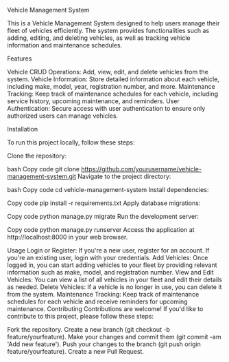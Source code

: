 Vehicle Management System

This is a Vehicle Management System designed to help users manage their fleet of vehicles efficiently. The system provides functionalities such as adding, editing, and deleting vehicles, as well as tracking vehicle information and maintenance schedules.

Features

Vehicle CRUD Operations: Add, view, edit, and delete vehicles from the system.
Vehicle Information: Store detailed information about each vehicle, including make, model, year, registration number, and more.
Maintenance Tracking: Keep track of maintenance schedules for each vehicle, including service history, upcoming maintenance, and reminders.
User Authentication: Secure access with user authentication to ensure only authorized users can manage vehicles.

Installation

To run this project locally, follow these steps:

Clone the repository:

bash
Copy code
git clone https://github.com/yourusername/vehicle-management-system.git
Navigate to the project directory:

bash
Copy code
cd vehicle-management-system
Install dependencies:

Copy code
pip install -r requirements.txt
Apply database migrations:

Copy code
python manage.py migrate
Run the development server:

Copy code
python manage.py runserver
Access the application at http://localhost:8000 in your web browser.

Usage
Login or Register: If you're a new user, register for an account. If you're an existing user, login with your credentials.
Add Vehicles: Once logged in, you can start adding vehicles to your fleet by providing relevant information such as make, model, and registration number.
View and Edit Vehicles: You can view a list of all vehicles in your fleet and edit their details as needed.
Delete Vehicles: If a vehicle is no longer in use, you can delete it from the system.
Maintenance Tracking: Keep track of maintenance schedules for each vehicle and receive reminders for upcoming maintenance.
Contributing
Contributions are welcome! If you'd like to contribute to this project, please follow these steps:

Fork the repository.
Create a new branch (git checkout -b feature/yourfeature).
Make your changes and commit them (git commit -am 'Add new feature').
Push your changes to the branch (git push origin feature/yourfeature).
Create a new Pull Request.
